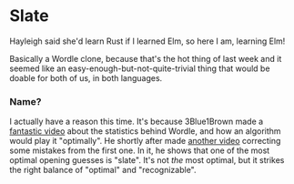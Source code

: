# Slate

Hayleigh said she'd learn Rust if I learned Elm, so here I am, learning Elm!

Basically a Wordle clone, because that's the hot thing of last week and it seemed like an
easy-enough-but-not-quite-trivial thing that would be doable for both of us, in both
languages.

### Name?

I actually have a reason this time. It's because 3Blue1Brown made a
[fantastic video](https://www.youtube.com/watch?v=v68zYyaEmEA) about the statistics behind
Wordle, and how an algorithm would play it "optimally". He shortly after made
[another video](https://www.youtube.com/watch?v=fRed0Xmc2Wg) correcting some mistakes from
the first one. In it, he shows that one of the most optimal opening guesses is "slate".
It's not _the_ most optimal, but it strikes the right balance of "optimal" and
"recognizable".
